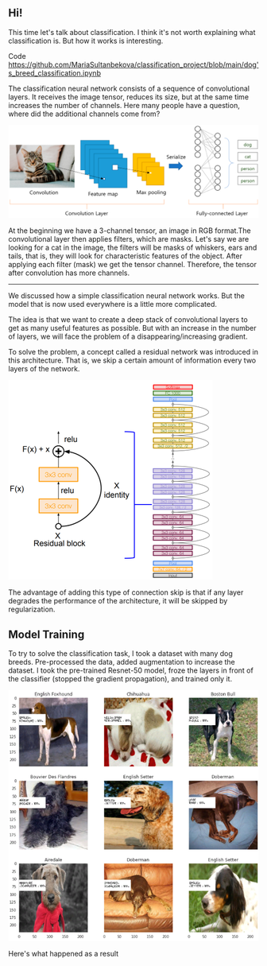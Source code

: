 ## Hi! 
This time let's talk about classification.
I think it's not worth explaining what classification is. But how it works is interesting.

Code https://github.com/MariaSultanbekova/classification_project/blob/main/dog's_breed_classification.ipynb

The classification neural network consists of a sequence of convolutional layers. 
It receives the image tensor, reduces its size, but at the same time increases the number of channels.
Here many people have a question, where did the additional channels come from?

![head](https://github.com/MariaSultanbekova/classification_project/blob/main/convolution_process.jpg)

At the beginning we have a 3-channel tensor, an image in RGB format.The convolutional layer then applies filters, which are masks.
Let's say we are looking for a cat in the image, the filters will be masks of whiskers, 
ears and tails, that is, they will look for characteristic features of the object. After applying each filter (mask) we get the tensor channel.
Therefore, the tensor after convolution has more channels.

----------------------------------------------------------------------------

We discussed how a simple classification neural network works. But the model that is now used everywhere is a little more complicated.

The idea is that we want to create a deep stack of convolutional layers to get as many useful features as possible. But with an increase in the number of layers, we will face the problem of a disappearing/increasing gradient.

To solve the problem, a concept called a residual network was introduced in this architecture. That is, we skip a certain amount of information every two layers of the network.

![head](https://github.com/MariaSultanbekova/classification_project/blob/main/residual_block.png)

The advantage of adding this type of connection skip is that if any layer degrades the performance of the architecture, it will be skipped by regularization.

## Model Training
To try to solve the classification task, I took a dataset with many dog breeds. Pre-processed the data, added augmentation to increase the dataset. 
I took the pre-trained Resnet-50 model, froze the layers in front of the classifier (stopped the gradient propagation), and trained only it.

![head](https://github.com/MariaSultanbekova/classification_project/blob/main/dogs_prediction.png)

Here's what happened as a result
